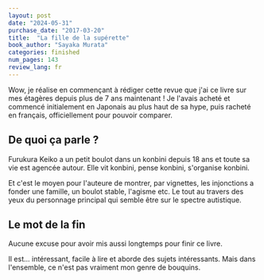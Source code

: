```yaml
---
layout: post
date: "2024-05-31"
purchase_date: "2017-03-20"
title:  "La fille de la supérette"
book_author: "Sayaka Murata"
categories: finished
num_pages: 143
review_lang: fr
---
```


Wow, je réalise en commençant à rédiger cette revue que j'ai ce livre sur mes étagères depuis plus de 7 ans maintenant ! Je l'avais acheté et commencé initialement en Japonais au plus haut de sa hype, puis racheté en français, officiellement pour pouvoir comparer.

## De quoi ça parle ?

Furukura Keiko a un petit boulot dans un konbini depuis 18 ans et toute sa vie est agencée autour. Elle vit konbini, pense konbini, s'organise konbini.

Et c'est le moyen pour l'auteure de montrer, par vignettes, les injonctions a fonder une famille, un boulot stable, l'agisme etc. Le tout au travers des yeux du personnage principal qui semble être sur le spectre autistique.

## Le mot de la fin

Aucune excuse pour avoir mis aussi longtemps pour finir ce livre.

Il est... intéressant, facile à lire et aborde des sujets intéressants. Mais dans l'ensemble, ce n'est pas vraiment mon genre de bouquins.